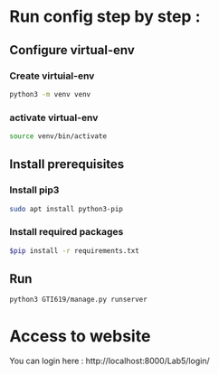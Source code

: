 # Run config step by step : 

## Configure virtual-env

### Create virtuial-env
```bash
python3 -m venv venv
```

### activate virtual-env
```bash
source venv/bin/activate
```

## Install prerequisites

### Install pip3
```bash
sudo apt install python3-pip
```

### Install required packages
```bash
$pip install -r requirements.txt
```

## Run
```bash
python3 GTI619/manage.py runserver
```

# Access to website
You can login here : 
http://localhost:8000/Lab5/login/